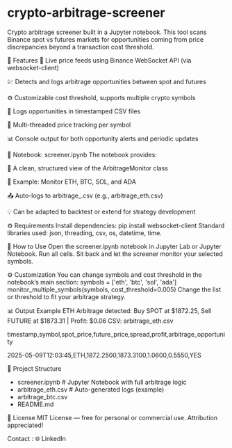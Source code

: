 # crypto-arbitrage-screener
Crypto arbitrage screener built in a Jupyter notebook. This tool scans Binance spot vs futures markets for opportunities coming from price discrepancies beyond a transaction cost threshold.

🚀 Features
📡 Live price feeds using Binance WebSocket API (via websocket-client)

💹 Detects and logs arbitrage opportunities between spot and futures

⚙️ Customizable cost threshold, supports multiple crypto symbols

📁 Logs opportunities in timestamped CSV files

🧵 Multi-threaded price tracking per symbol

📊 Console output for both opportunity alerts and periodic updates

📓 Notebook: screener.ipynb
The notebook provides:

📌 A clean, structured view of the ArbitrageMonitor class

🧪 Example: Monitor ETH, BTC, SOL, and ADA

📤 Auto-logs to arbitrage_<symbol>.csv (e.g., arbitrage_eth.csv)

💡 Can be adapted to backtest or extend for strategy development

⚙️ Requirements
Install dependencies:
pip install websocket-client
Standard libraries used: json, threading, csv, os, datetime, time.

🧪 How to Use
Open the screener.ipynb notebook in Jupyter Lab or Jupyter Notebook.
Run all cells.
Sit back and let the screener monitor your selected symbols.

⚙️ Customization
You can change symbols and cost threshold in the notebook’s main section:
symbols = ['eth', 'btc', 'sol', 'ada']
monitor_multiple_symbols(symbols, cost_threshold=0.005)
Change the list or threshold to fit your arbitrage strategy.

📊 Output Example
ETH Arbitrage detected: Buy SPOT at $1872.25, Sell FUTURE at $1873.31 | Profit: $0.06
CSV: arbitrage_eth.csv

timestamp,symbol,spot_price,future_price,spread,profit,arbitrage_opportunity

2025-05-09T12:03:45,ETH,1872.2500,1873.3100,1.0600,0.5550,YES

📂 Project Structure
- screener.ipynb           # Jupyter Notebook with full arbitrage logic
- arbitrage_eth.csv        # Auto-generated logs (example)
- arbitrage_btc.csv
- README.md

📜 License
MIT License — free for personal or commercial use. Attribution appreciated!

Contact :
🌐 LinkedIn 
